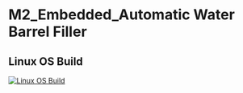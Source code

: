 # M2_Embedded_Automatic Water Barrel Filler
## Linux OS Build
[![Linux OS Build](https://github.com/sreeni1346/M2_Embedded_Automatic-Water-Barrel-Filler/actions/workflows/Linux_c-cpp.yml/badge.svg)](https://github.com/sreeni1346/M2_Embedded_Automatic-Water-Barrel-Filler/blob/main/.github/workflows/Linux_c-cpp.yml)
